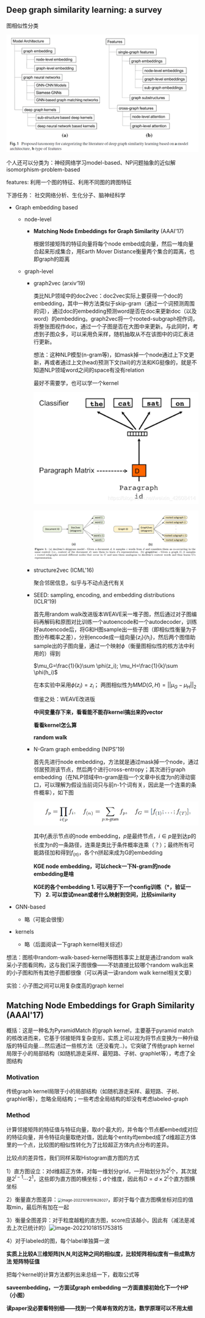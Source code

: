 ## Deep graph similarity learning: a survey

图相似性分类

![](pic/survey1.png)

个人还可以分类为：神经网络学习model-based、NP问题抽象的近似解isomorphism-problem-based

features: 利用一个图的特征、利用不同图的跨图特征

下游任务： 社交网络分析、生化分子、脑神经科学

* Graph embedding based

  * node-level

    * **Matching Node Embeddings for Graph Similarity** (AAAI'17)

      根据邻接矩阵的特征向量将每个node embed成向量，然后一堆向量合起来形成集合，用Earth Mover Distance衡量两个集合的距离，也即graph的距离

  * graph-level

    * graph2vec (arxiv‘19)
    
      类比NLP领域中的doc2vec：doc2vec实际上要获得一个doc的embedding，其中一种方法类似于skip-gram（通过一个词预测周围的词），通过doc的embedding预测word是否在doc来更新doc（以及word）的embedding。graph2vec将一个rooted-subgraph视作词，将整张图视作doc，通过一个子图是否在大图中来更新。与此同时，考虑到子图众多，可以采用负采样，随机抽取从不在该图中的词汇表进行更新。
    
      想法：这种NLP模型(n-gram等)，如mask掉一个node通过上下文更新，再或者通过上文(head)预测下文(tail)的方法和KG挺像的，就是不知道NLP领域word之间的space有没有relation
    
      最好不需要学，也可以学一个kernel
    
      ![doc2vec:PV-DBOW](pic/survey2.png)
    
      ![](pic/survey3.png)
    
    * structure2vec (ICML'16)
    
      聚合邻居信息，似乎与不动点迭代有关
    
    * SEED: sampling, encoding, and embedding distributions (ICLR'19)
      
      首先用random walk改进版本WEAVE采一堆子图，然后通过对子图编码再解码和原图对比训练一个autoencode和一个autodecoder，训练好autoencode后，将G和H图sample出一些子图（即相似性衡量为子图分布概率之差），分别encode成一组向量$\{z_i\}\{h_i\}$，然后两个图借助sample出的子图向量，通过一个映射$\phi$（衡量图相似性的核方法中利用的）得到
      
      $\mu_G=\frac{1}{k}\sum \phi(z_i); \mu_H=\frac{1}{k}\sum \phi(h_i)$
      
      在本实验中采用$\phi(z_i) = z_i$； 两图相似性为$MMD(G,H)=||\mu_G-\mu_H||_2$
      
      借鉴之处：WEAVE改进版
      
      **中间变量存下来，看看能不能存kernel搞出来的vector**
      
      **看看kernel怎么算**
      
      **random walk**
      
    * N-Gram graph embedding (NIPS'19)
    
      首先先进行node embedding，方法就是通过mask掉一个node，通过邻居预测该节点，然后两个进行cross-entropy；其次进行graph embedding（在NLP领域中n-gram是指一个文章中长度为n的滑动窗口，可以理解为假设当前词只与前n-1个词有关，因此是一个连乘的条件概率），如下图
    
      ![](pic/survey4.png)
    
      其中$f_i$表示节点i的node embedding，$p$是最终节点，$i\in p$是到达p的长度为n的一条路径，连乘是类比于条件概率连乘（？）；最终所有可能路径加和得到$f_{(n)}$，各个n拼起来成为G的embedding
    
      **KGE node embedding，可以check一下N-gram的node embedding是啥**
    
      **KGE的各个embedding 1. 可以用于下一个config训练（*，验证一下）  2. 可以尝试mean或者什么映射到空间，比较similarity**
  
* GNN-based

  * 略（可能会很慢）

* kernels

  * 略（后面阅读一下graph kernel相关综述）


想法：图核中random-walk-based-kernel等图核事实上就是通过random walk采小子图看同构，这与我们采子图很像——不妨直接比较哪个random walk出来的小子图和所有其他子图都很像（可以再读一读random walk kernel相关文章）



实验：小子图之间可以用复杂度高的graph kernel





## Matching Node Embeddings for Graph Similarity (AAAI'17)

概括：这是一种名为PyramidMatch 的graph kernel，主要基于pyramid match的核改进而来，它基于邻接矩阵复杂变形，实质上可以视为将节点变换为一种升级版的特征向量....然后通过一些核方法（还没看完..）。它突破了传统graph kernel局限于小的局部结构（如随机游走采样、最短路、子树、graphlet等），考虑了全图结构

### Motivation

传统graph kernel局限于小的局部结构（如随机游走采样、最短路、子树、graphlet等），忽略全局结构；一些考虑全局结构的却没有考虑labeled-graph

### Method

计算邻接矩阵的特征值与特征向量，取d个最大的，并令每个节点都embed成对应的特征向量，并令特征向量取绝对值，因此每个entity均embed成了d维超正方体里的一个点，比较图的相似性转化为了比较超正方体内点分布的差异。

比较点的差异性，我们同样采取Histogram直方图的方式

1）直方图设立：对d维超正方体，对每一维划分grid，一开始划分为$2^l$个，其次就是$2^{l-1}\cdots 2^1$，这些即为直方图的横坐标；d个维度，因此有$D=d\times 2^l$个直方图横坐标

2）衡量直方图差异：<img src="C:\Users\Xsu1023\AppData\Roaming\Typora\typora-user-images\image-20221018151628027.png" alt="image-20221018151628027" style="zoom:67%;" />，即对于每个直方图横坐标对应的值取min，最后所有加在一起

3）衡量全图差异：对于粒度越粗的直方图，score应该越小，因此有（减法是减去上次已统计的）![image-20221018151753815](C:\Users\Xsu1023\AppData\Roaming\Typora\typora-user-images\image-20221018151753815.png)

4）对于labeled的图，每个label单独算一波











**实质上比较A三维矩阵[N,N,R]这种之间的相似度，比较矩阵相似度有一些成熟方法 矩阵特征值**

把每个kernel的计算方法都列出来总结一下，截取公式等

**saveembedding，一方面试graph embedding 一方面直接初始化下一个HP（小图）**

**读paper没必要看特别细——找到一个简单有效的方法，数学原理可以不用太细**
